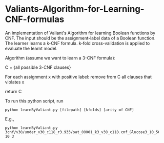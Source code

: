 # Valiants-Algorithm-for-Learning-CNF-formulas

An implementation of Valiant's Algorithm for learning Boolean functions by CNF. The input should be the assignment-label data of a Boolean function. The learner learns a k-CNF formula. k-fold cross-validation is applied to evaluate the learnt model.

Algorithm (assume we want to learn a 3-CNF formula):

  C = {all possible 3-CNF clauses}

  For each assignment x with positive label:
      remove from C all clauses that violates x

  return C
  
  To run this python script, run
  
    python learnByValiant.py [filepath] [kfolds] [arity of CNF]
   
  E.g.,
  
    python learnByValiant.py 3cnf/v30/under_v30_c118_r3.933/sat_00001_k3_v30_c118.cnf_Glucose3_10_500.pkl 10 3
